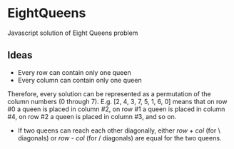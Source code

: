 EightQueens
===========

Javascript solution of Eight Queens problem


Ideas
-----

* Every row can contain only one queen
* Every column can contain only one queen

Therefore, every solution can be represented as a permutation of the column numbers (0 through 7).
E.g. [2, 4, 3, 7, 5, 1, 6, 0] means that on row #0 a queen is placed in column #2, on row #1 a queen is placed in column #4, on row #2 a queen is placed in column #3, and so on.

* If two queens can reach each other diagonally, either _row_ + _col_ (for \ diagonals) or _row_ - _col_ (for / diagonals) are equal for the two queens.
